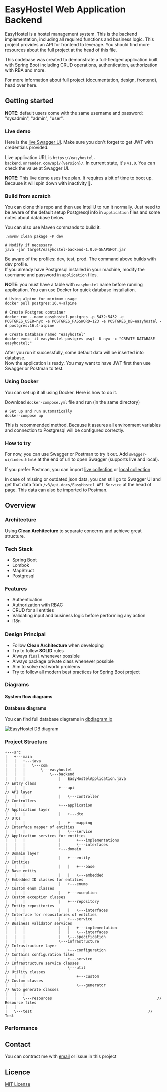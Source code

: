 # EasyHostel Web Application Backend

EasyHostel is a hostel management system. This is the backend implementation, including all required functions and business logic.
This project provides an API for frontend to leverage. You should find more resources about the full project at the head of this file.

This codebase was created to demonstrate a full-fledged application built with Spring Boot including CRUD operations, authentication, authorization with RBA and more.

For more information about full project (documentation, design, frontend), head over here.

## Getting started

**NOTE**: default users come with the same username and password: "sysadmin", "admin", "user".

### Live demo

Here is the [live Swagger UI](https://easyhostel-backend.onrender.com/swagger-ui/index.html#/). Make sure you don't forget to get JWT with credentials provided.

Live application URL is `https://easyhostel-backend.onrender.com/api/{version}/`. In current state, it's `v1.0`. You can check the value at Swagger UI.

**NOTE**: This live demo uses free plan. It requires a bit of time to boot up. Because it will spin down with inactivity 🙂.

### Build from scratch

You can clone this repo and then use IntelliJ to run it normally. Just need to be aware of the default setup Postgresql info in `application` files and some notes about database below.

You can also use Maven commands to build it.

```shell
.\mvnw clean pakage -P dev

# Modify if necessary 
java -jar target/easyhostel-backend-1.0.0-SNAPSHOT.jar
```

Be aware of the profiles: dev, test, prod. The command above builds with dev profile.<br>
If you already have Postgresql installed in your machine, modify the username and password in `application` files.<br>

**NOTE**: you must have a table with `easyhostel` name before running application. You can use Docker for quick database installation.

```shell
# Using alpine for minimum usage
docker pull postgres:16.4-alpine

# Create Postgres container
docker run --name easyhostel-postgres -p 5432:5432 -e POSTGRES_USER=nyx -e POSTGRES_PASSWORD=123 -e POSTGRES_DB=easyhostel -d postgres:16.4-alpine

# Create Database named "easyhostel"
docker exec -it easyhostel-postgres psql -U nyx -c "CREATE DATABASE easyhostel;"
```

After you run it successfully, some default data will be inserted into database.<br>
Now the application is ready. You may want to have JWT first then use Swagger or Postman to test.

### Using Docker

You can set up it all using Docker. Here is how to do it.

Download `docker-compose.yml` file and run (in the same directory)
```shell
# Set up and run automatically
docker-compose up
```

This is recommended method. Because it assures all environment variables and connection to Postgresql will be configured correctly.

### How to try

For now, you can use Swagger or Postman to try it out. Add `swagger-ui/index.html#` at the end of url to open Swagger (supports live and local).

If you prefer Postman, you can import [live collection](doc/live_easyhostel_postman_collection_v1.0.json) or [local collection](doc/local_easyhostel_postman_collection_v1.0.json)

In case of missing or outdated json data, you can still go to Swagger UI and get that data from `/v3/api-docs/EasyHostel API Service` at the head of page. This data can also be imported to Postman.

## Overview

### Architecture

Using **Clean Architecture** to separate concerns and achieve great structure.

### Tech Stack

- Spring Boot
- Lombok
- MapStruct
- Postgresql

### Features

- Authentication
- Authorization with RBAC
- CRUD for all entities
- Validating input and business logic before performing any action
- i18n

### Design Principal

- Follow **Clean Architecture** when developing
- Try to follow **SOLID** rules
- Always `final` whenever possible
- Always package private class whenever possible
- Aim to solve real world problems
- Try to follow all modern best practices for Spring Boot project

### Diagrams

#### System flow diagrams

#### Database diagrams

You can find full database diagrams in [dbdiagram.io](https://dbdiagram.io/d/EasyHostel-668fe5889939893daeada0be)

![EasyHostel DB diagram](doc/easyhostel-db-diagram.png)

### Project Structure

````
+---src
|   +---main
|   |   +---java
|   |   |   \---com
|   |   |       \---easyhostel
|   |   |           \---backend
|   |   |               |   EasyHostelApplication.java                  // Entry class
|   |   |               +---api                                         // API layer
|   |   |               |   \---controller                                  // Controllers
|   |   |               +---application                                 // Application layer
|   |   |               |   +---dto                                         // DTOs
|   |   |               |   +---mapping                                     // Interface mapper of entities
|   |   |               |   \---service                                     // Application services for entities
|   |   |               |       +---implementations                         
|   |   |               |       \---interfaces                                  
|   |   |               +---domain                                      // Domain layer
|   |   |               |   +---entity                                      // Entities  
|   |   |               |   |   +---base                                        // Base entity
|   |   |               |   |   \---embedded                                    // Embedded ID classes for entities   
|   |   |               |   +---enums                                       // Custom enum classes
|   |   |               |   +---exception                                   // Custom exception classes     
|   |   |               |   +---repository                                  // Entity repositories
|   |   |               |   |   \---interfaces                                  // Interface for repositories of entities
|   |   |               |   +---service                                     // Business validator services
|   |   |               |   |   +---implementation 
|   |   |               |   |   \---interfaces    
|   |   |               |   \---specification
|   |   |               \---infrastructure                              // Infrastructure layer
|   |   |                   +---configuration                               // Contains configuration files
|   |   |                   +---service                                         // Infrastructure service classes
|   |   |                   \---util                                            // Utility classes
|   |   |                       +---custom                                          // Custom classes
|   |   |                       \---generator                                       // Auto generate classes
|   |   |                               
|   |   \---resources                                               // Resource files        
|   |       |   
|   \---test                                                    // Test        
````

### Performance

## Contact

You can contract me with [email](mailto:thanhnam.awa@gmail.com) or issue in this project

## Licence

[MIT License](LICENSE)
